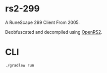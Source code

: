 # rs2-299
A RuneScape 299 Client From 2005.

Deobfuscated and decompiled using [OpenRS2](https://git.openrs2.org/openrs2/openrs2).

# CLI
```shell
./gradlew run
```
